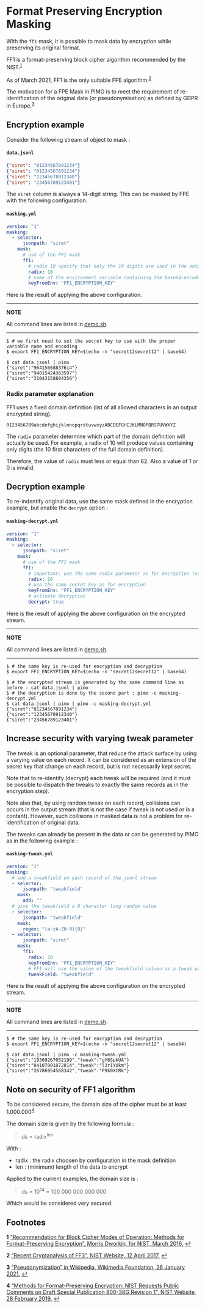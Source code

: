 # Format Preserving Encryption Masking

With the `ff1` mask, it is possible to mask data by encryption while preserving its original format.

FF1 is a format-preserving block cipher algorithm recommended by the NIST.<sup id="a1">[1](#f1)</sup>

As of March 2021, FF1 is the only suitable FPE algorithm.<sup id="a2">[2](#f2)</sup>

The motivation for a FPE Mask in PIMO is to meet the requirement of re-identification of the original data (or pseudonymisation) as defined by GDPR in Europe.<sup id="a3">[3](#f3)</sup>

## Encryption example

Consider the following stream of object to mask :

#### **`data.jsonl`**
```json
{"siret": "01234567891234"}
{"siret": "01234567891234"}
{"siret": "12345678912340"}
{"siret": "23456789123401"}
```

The `siret` column is always a 14-digit string. This can be masked by FPE with the following configuration.

#### **`masking.yml`**
```yaml
version: "1"
masking:
  - selector:
      jsonpath: "siret"
    mask:
      # use of the FF1 mask
      ff1:
        # radix 10 specify that only the 10 digits are used in the output format
        radix: 10
        # name of the environment variable containing the base64-encoded secret key (note: key length must be 128, 192, or 256 bits)
        keyFromEnv: "FF1_ENCRYPTION_KEY"
```

Here is the result of applying the above configuration.

---
**NOTE**

All command lines are listed in [demo.sh](demo.sh).

---

```console
$ # we first need to set the secret key to use with the proper variable name and encoding
$ export FF1_ENCRYPTION_KEY=$(echo -n "secret12secret12" | base64)

$ cat data.jsonl | pimo
{"siret":"96415668837614"}
{"siret":"94015424363597"}
{"siret":"31043158804356"}
```

### Radix parameter explanation

FF1 uses a fixed domain definition (list of all allowed characters in an output encrypted string).

```
0123456789abcdefghijklmnopqrstuvwxyzABCDEFGHIJKLMNOPQRSTUVWXYZ
```

The `radix` parameter determine which part of the domain definition will actually be used. For example, a radix of 10 will produce values containing only digits (the 10 first characters of the full domain definition).

Therefore, the value of `radix` must less or equal than 62. Also a value of 1 or 0 is invalid.

## Decryption example

To re-indentify original data, use the same mask defined in the encryption example, but enable the `decrypt` option :

#### **`masking-decrypt.yml`**
```yaml
version: "1"
masking:
  - selector:
      jsonpath: "siret"
    mask:
      # use of the FF1 mask
      ff1:
        # important: use the same radix parameter as for encryption (values will be decrypted incorrectly if 11 is used for example)
        radix: 10
        # use the same secret key as for encryption
        keyFromEnv: "FF1_ENCRYPTION_KEY"
        # activate decryption
        decrypt: true
```

Here is the result of applying the above configuration on the encrypted stream.

---
**NOTE**

All command lines are listed in [demo.sh](demo.sh).

---

```console
$ # the same key is re-used for encryption and decryption
$ export FF1_ENCRYPTION_KEY=$(echo -n "secret12secret12" | base64)

$ # the encrypted stream is generated by the same command line as before : cat data.jsonl | pimo
$ # the decryption is done by the second part : pimo -c masking-decrypt.yml
$ cat data.jsonl | pimo | pimo -c masking-decrypt.yml
{"siret":"01234567891234"}
{"siret":"12345678912340"}
{"siret":"23456789123401"}
```

## Increase security with varying tweak parameter

The tweak is an optional parameter, that reduce the attack surface by using a varying value on each record. It can be considered as an extension of the secret key that change on each record, but is not necessarily kept secret.

Note that to re-identify (decrypt) each tweak will be required (and it must be possible to dispatch the tweaks to exactly the same records as in the encryption step).

Note also that, by using random tweak on each record, collisions can occurs in the output stream (that is not the case if tweak is not used or is a contant). However, such collisions in masked data is not a problem for re-identification of original data.

The tweaks can already be present in the data or can be generated by PIMO as in the following example :

#### **`masking-tweak.yml`**
```yaml
version: "1"
masking:
  # add a tweakfield on each record of the jsonl stream
  - selector:
      jsonpath: "tweakfield"
    mask:
      add: ""
  # give the tweakfield a 8 character long random value
  - selector:
      jsonpath: "tweakfield"
    mask:
      regex: "[a-zA-Z0-9]{8}"
  - selector:
      jsonpath: "siret"
    mask:
      ff1:
        radix: 10
        keyFromEnv: "FF1_ENCRYPTION_KEY"
        # FF1 will use the value of the tweakfield column as a tweak parameter
        tweakField: "tweakfield"
```

Here is the result of applying the above configuration on the encrypted stream.

---
**NOTE**

All command lines are listed in [demo.sh](demo.sh).

---

```console
$ # the same key is re-used for encryption and decryption
$ export FF1_ENCRYPTION_KEY=$(echo -n "secret12secret12" | base64)

$ cat data.jsonl | pimo -c masking-tweak.yml
{"siret":"19309267052199","tweak":"gY6SpkUA"}
{"siret":"84107001872814","tweak":"l3rIYUkm"}
{"siret":"26786954568342","tweak":"P9k0XCRk"}
```

## Note on security of FF1 algorithm

To be considered secure, the domain size of the cipher must be at least 1.000.000<sup id="a4">[4](#f4)</sup>

The domain size is given by the following formula :

> ds = radix<sup>len</sup>

With :
- radix : the radix choosen by configuration in the mask definition
- len : (minimum) length of the data to encrypt

Applied to the current examples, the domain size is :

> ds = 10<sup>14</sup> = 100 000 000 000 000

Which would be considered very secured.

## Footnotes

<b id="f1">1</b> [“Recommendation for Block Cipher Modes of Operation: Methods for Format-Preserving Encryption”, Morris Dworkin, for NIST, March 2016.](https://nvlpubs.nist.gov/nistpubs/SpecialPublications/NIST.SP.800-38G.pdf) [↩](#a1)

<b id="f2">2</b> [“Recent Cryptanalysis of FF3”, NIST Website, 12 April 2017.](https://csrc.nist.gov/news/2017/recent-cryptanalysis-of-ff3#:~:text=FF3%20is%20specified%20and%20approved,a%20general%2Dpurpose%20FPE%20method) [↩](#a2)

<b id="f3">3</b> [“Pseudonymization” in Wikipedia, Wikimedia Foundation, 26 January 2021.](https://en.wikipedia.org/w/index.php?title=Pseudonymization&oldid=1002899428#New_Definition_for_Pseudonymization_Under_GDPR) [↩](#a3)

<b id="f4">4</b> [“Methods for Format-Preserving Encryption: NIST Requests Public Comments on Draft Special Publication 800-38G Revision 1”, NIST Website, 28 February 2019.](https://csrc.nist.gov/news/2019/nist-requests-comments-on-draft-sp-800-38g-rev-1) [↩](#a4)